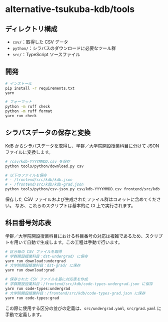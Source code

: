 # alternative-tsukuba-kdb/tools

## ディレクトリ構成

- `csv/`：取得した CSV データ
- `python/`：シラバスのダウンロードに必要なツール群
- `src/`：TypeScript ソースファイル

## 開発

```bash
# インストール
pip install -r requirements.txt
yarn

# フォーマット
python -m ruff check
python -m ruff format
yarn run check
```

## シラバスデータの保存と変換

KdB からシラバスデータを取得し、学群／大学院開設授業科目に分けて JSON ファイルに変換します。

```bash
# /csv/kdb-YYYYMMDD.csv を保存
python tools/python/download.py csv

# 以下のファイルを保存
# - /frontend/src/kdb/kdb.json
# - /frontend/src/kdb/kdb-grad.json
python tools/python/csv-json.py csv/kdb-YYYYMMDD.csv frontend/src/kdb
```

保存した CSV ファイルおよび生成されたファイル群はコミットに含めてください。
なお、これらのスクリプトは基本的に CI 上で実行されます。

## 科目番号対応表

学群／大学院開設授業科目における科目番号の対応は複雑であるため、スクリプトを用いて自動で生成します。この工程は手動で行います。

```bash
# 区分毎の CSV ファイルを取得
# 学群開設授業科目：dst-undergrad/ に保存
yarn run download:undergrad
# 大学院開設授業科目：dst-grad/ に保存
yarn run download:grad

# 保存された CSV ファイルを基に対応表を作成
# 学群開設授業科目：/frontend/src/kdb/code-types-undergrad.json に保存
yarn run code-types:undergrad
# 大学院開設授業科目：/frontend/src/kdb/code-types-grad.json に保存
yarn run code-types:grad
```

この際に使用する区分の並びの定義は、`src/undergrad.yaml`, `src/grad.yaml` に手動で定義します。
